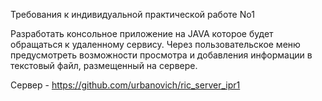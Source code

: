 Требования к индивидуальной практической работе No1

Разработать консольное приложение на JAVA которое будет обращаться к удаленному сервису.
Через пользовательское меню предусмотреть возможности просмотра и добавления информации в
текстовый файл, размещенный на сервере.

Сервер - https://github.com/urbanovich/ric_server_ipr1